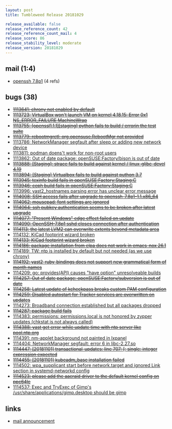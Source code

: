 ```yaml
---
layout: post
title: Tumbleweed Release 20181029

release_available: false
release_reference_count: 42
release_reference_count_mail: 4
release_score: 86
release_stability_level: moderate
release_version: 20181029
---
```


## mail (1:4)

- [openssh 7.8p1](https://lists.opensuse.org/opensuse-factory/2018-10/msg00361.html) (4 refs)

## bugs (38)

<!--more-->

- ~~[1113641: chrony not enabled by default](https://bugzilla.opensuse.org/show_bug.cgi?id=1113641)~~
- ~~[1113723: VirtualBox won't launch VM on kernel 4.18.15:  Error 0x1 NS_ERROR_FAILURE MachineWrap](https://bugzilla.opensuse.org/show_bug.cgi?id=1113723)~~
- ~~[1113755: \[openssl1.1.1\]\[staging\] python fails to build / errorin the test suite](https://bugzilla.opensuse.org/show_bug.cgi?id=1113755)~~
- ~~[1113779: rebootmgrctl: org.opensuse.RebootMgr not provided](https://bugzilla.opensuse.org/show_bug.cgi?id=1113779)~~
- [1113786: NetworkManager segfault after sleep or adding new network device](https://bugzilla.opensuse.org/show_bug.cgi?id=1113786)
- [1113811: podman doens't work for non-root users](https://bugzilla.opensuse.org/show_bug.cgi?id=1113811)
- [1113862: Out of date package: openSUSE:Factory/bison is out of date](https://bugzilla.opensuse.org/show_bug.cgi?id=1113862)
- ~~[1113888: \[Staging\]: strace fails to build against kernel / linux-glibc-devel 4.19](https://bugzilla.opensuse.org/show_bug.cgi?id=1113888)~~
- ~~[1113894: \[Staging\] Virtualbox fails to build against puthon 3.7](https://bugzilla.opensuse.org/show_bug.cgi?id=1113894)~~
- ~~[1113945: texinfo build fails in openSUSE:Factory:Staging:C](https://bugzilla.opensuse.org/show_bug.cgi?id=1113945)~~
- ~~[1113946: ceph build fails in openSUSE:Factory:Staging:C](https://bugzilla.opensuse.org/show_bug.cgi?id=1113946)~~
- [1113996: yast2_hostnames parsing error has unclear error message](https://bugzilla.opensuse.org/show_bug.cgi?id=1113996)
- ~~[1114008: SSH access fails after upgrade to openssh-7.8p1-1.1.x86_64](https://bugzilla.opensuse.org/show_bug.cgi?id=1114008)~~
- ~~[1114062: mousepad: font settings are ignored](https://bugzilla.opensuse.org/show_bug.cgi?id=1114062)~~
- ~~[1114064: ssh pubkey authentication seems to be broken after latest upgrade](https://bugzilla.opensuse.org/show_bug.cgi?id=1114064)~~
- ~~[1114077: "Present Windows" edge effect failed on update](https://bugzilla.opensuse.org/show_bug.cgi?id=1114077)~~
- ~~[1114090: OpenSSH-7.8p1 sshd closes connection after authentication](https://bugzilla.opensuse.org/show_bug.cgi?id=1114090)~~
- ~~[1114113: the latest LVM2 can overwrite extents beyond metadata area](https://bugzilla.opensuse.org/show_bug.cgi?id=1114113)~~
- [1114132: KiCad footprint wizard broken](https://bugzilla.opensuse.org/show_bug.cgi?id=1114132)
- ~~[1114133: KiCad footprint wizard broken](https://bugzilla.opensuse.org/show_bug.cgi?id=1114133)~~
- ~~[1114186: package installation from elpa does not work in emacs-nox 26.1](https://bugzilla.opensuse.org/show_bug.cgi?id=1114186)~~
- [1114189: TW: ntp is installed by default but not needed (as we use chrony)](https://bugzilla.opensuse.org/show_bug.cgi?id=1114189)
- ~~[1114192: yast2-ruby-bindings does not support new grammatical form of month names](https://bugzilla.opensuse.org/show_bug.cgi?id=1114192)~~
- [1114209: go: provides(API) causes "have option" unresolveable builds](https://bugzilla.opensuse.org/show_bug.cgi?id=1114209)
- ~~[1114257: Out of date package: openSUSE:Factory/subversion is out of date](https://bugzilla.opensuse.org/show_bug.cgi?id=1114257)~~
- ~~[1114258: Latest update of kcheckpass breaks custom PAM configuration](https://bugzilla.opensuse.org/show_bug.cgi?id=1114258)~~
- ~~[1114259: Disabled autostart for Tracker services are overwritten on updates](https://bugzilla.opensuse.org/show_bug.cgi?id=1114259)~~
- [1114273: Broadband connection established but all packages dropped](https://bugzilla.opensuse.org/show_bug.cgi?id=1114273)
- ~~[1114287: package build fails](https://bugzilla.opensuse.org/show_bug.cgi?id=1114287)~~
- [1114383: permissions: permissions.local is not honored by zypper updates (chkstat is not always called)](https://bugzilla.opensuse.org/show_bug.cgi?id=1114383)
- ~~[1114388: yast get error while update time with ntp server like pool.ntp.org](https://bugzilla.opensuse.org/show_bug.cgi?id=1114388)~~
- [1114391: nm-applet background not painted in lxpanel](https://bugzilla.opensuse.org/show_bug.cgi?id=1114391)
- [1114404: NetworkManager segfault: error 6 in libc-2.27.so](https://bugzilla.opensuse.org/show_bug.cgi?id=1114404)
- ~~[1114447: \[20181101\] transactional-updates: line 707: \[: single: integer expression expected](https://bugzilla.opensuse.org/show_bug.cgi?id=1114447)~~
- ~~[1114455: \[20181101\] kubeadm_base installation failed](https://bugzilla.opensuse.org/show_bug.cgi?id=1114455)~~
- [1114502: wpa_supplicant start before network.target and ignored Link section in systemd-networkd config](https://bugzilla.opensuse.org/show_bug.cgi?id=1114502)
- ~~[1114523: please add the aacraid driver to the default kernel config on ppc64le](https://bugzilla.opensuse.org/show_bug.cgi?id=1114523)~~
- [1114537: Exec and TryExec of Gimp's /usr/share/applications/gimp.desktop should be gimp](https://bugzilla.opensuse.org/show_bug.cgi?id=1114537)



## links

- [mail announcement](https://lists.opensuse.org/opensuse-factory/2018-10/msg00359.html)
